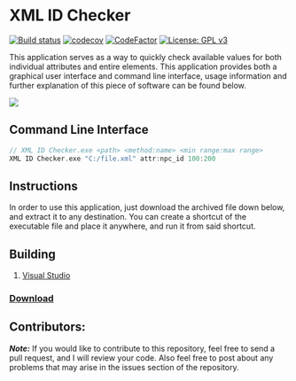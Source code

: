 # XML ID Checker
[![Build status](https://ci.appveyor.com/api/projects/status/82l3fe9x00imh2tm?svg=true)](https://ci.appveyor.com/project/Iswenzz/xml-id-checker-a4pii)
[![codecov](https://codecov.io/gh/Iswenzz/XML-ID-Checker/branch/master/graph/badge.svg)](https://codecov.io/gh/Iswenzz/XML-ID-Checker)
[![CodeFactor](https://www.codefactor.io/repository/github/iswenzz/xml-id-checker/badge)](https://www.codefactor.io/repository/github/iswenzz/xml-id-checker)
[![License: GPL v3](https://img.shields.io/badge/License-GPLv3-blue.svg)](https://www.gnu.org/licenses/gpl-3.0)

This application serves as a way to quickly check available values for both individual attributes and entire elements. This application provides both a graphical user interface and command line interface, usage information and further explanation of this piece of software can be found below.

![](https://i.imgur.com/pXiWuyZ.png)

## Command Line Interface
```c
// XML ID Checker.exe <path> <method:name> <min range:max range>
XML ID Checker.exe "C:/file.xml" attr:npc_id 100:200
```

## Instructions
In order to use this application, just download the archived file down below, and extract it to any destination. You can create a shortcut of the executable file and place it anywhere, and run it from said shortcut.

## Building
1. [Visual Studio](https://visualstudio.microsoft.com/)

### [Download](https://github.com/Iswenzz/XML-ID-Checker/releases)

## Contributors:
***Note:*** If you would like to contribute to this repository, feel free to send a pull request, and I will review your code. Also feel free to post about any problems that may arise in the issues section of the repository.
